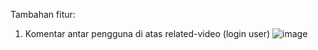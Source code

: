 Tambahan fitur:

1. Komentar antar pengguna di atas related-video (login user)
   ![image](https://github.com/user-attachments/assets/5c405645-0d42-44f1-ad06-524912a657d9) 
